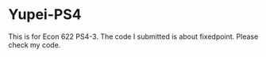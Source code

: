 # Yupei-PS4
 This is for Econ 622 PS4-3.
The code I submitted is about fixedpoint.
Please check my code.